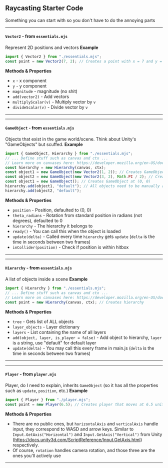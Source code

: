## Raycasting Starter Code

Something you can start with so you don't have to do the annoying parts
****
#### `Vector2` - from `essentials.mjs`
Represent 2D positions and vectors
  **Example**
  ```js
  import { Vector2 } from "./essentials.mjs";
  const point = new Vector2(7, 2); // Creates a point with x = 7 and y = 2
  ```
  **Methods & Properties**
  * `x` - x component
  * `y` - y component
  * `magnitude` - magnitude (no shit)
  * `add(vector2)` - Add vectors
  * `multiplyScalar(v)` - Multiply vector by `v`
  * `divideScalar(v)` - Divide vector by `v`
****

****
#### `GameObject` - from `essentials.mjs`
Objects that exist in the game world/scene. Think about Unity's "GameObjects" but scuffed.
  **Example**
  ```js
  import { GameObject, Hierarchy } from "./essentials.mjs";
  // ... Define stuff such as canvas and ctx ...
  // Learn more on canvases here: https://developer.mozilla.org/en-US/docs/Web/API/Canvas_API/Tutorial
  const hierarchy = new Hierarchy(canvas, ctx);
  const object1 = new GameObject(new Vector2(1, 2)); // Creates GameObject at (1, 2)
  const object2 = new GameObject(new Vector2(3, 2), Math.PI / 2); // Creates GameObject at (3, 2) looking at angle PI/2
  const object1 = new GameObject(); // Creates GameObject at (0, 0)
  hierarchy.add(object1, "default"); // All objects need to be manually added to hierarchy
  hierarchy.add(object2, "default");
  ```
  **Methods & Properties**
  * `position` - Position, defaulted to (0, 0)
  * `theta_radians` - Rotation from standard position in radians (not degrees), defaulted to 0
  * `hierarchy` - The hierarchy it belongs to
  * `ready()` - You can call this when the object is loaded
  * `update(delta)` - Called every time `hierarchy` gets `update` (`delta` is the time in seconds between two frames)
  * `inCollider(position)` - Check if position is within hitbox
****

****
#### `Hierarchy` - from `essentials.mjs`
A list of objects inside a scene
  **Example**
  ```js
  import { Hierarchy } from "./essentials.mjs";
  // ... Define stuff such as canvas and ctx ...
  // Learn more on canvases here: https://developer.mozilla.org/en-US/docs/Web/API/Canvas_API/Tutorial
  const point = new Hierarchy(canvas, ctx); // Creates hierarchy
  ```
  **Methods & Properties**
  * `tree` - Gets list of ALL objects
  * `layer_objects` - Layer dictionary
  * `layers` - List containing the name of all layers
  * `add(object, layer, is_player = false)` - Add object to hierarchy, `layer` is a string, use "default" for default layer
  * `update(delta)` - You may call this every frame in main.js (`delta` is the time in seconds between two frames)
****

****
#### `Player` - from `player.mjs`
Player, do I need to explain, inherits `GameObject` (so it has all the properties such as `update`, `position`, etc.)
  **Example**
  ```js
  import { Player } from "./player.mjs";
  const point = new Player(6.5); // Creates player that moves at 6.5 units/second
  ```
  **Methods & Properties**
  * There are no public ones, but `horizontalAxis` and `verticalAxis` handle input, they correspond to WASD and arrow keys. Similar to `Input.GetAxis("Horizontal")` and `Input.GetAxis("Vertical")` from Unity (https://docs.unity3d.com/ScriptReference/Input.GetAxis.html) respectively.
  * Of course, `rotation` handles camera rotation, and those three are the ones you'll actively use
****
